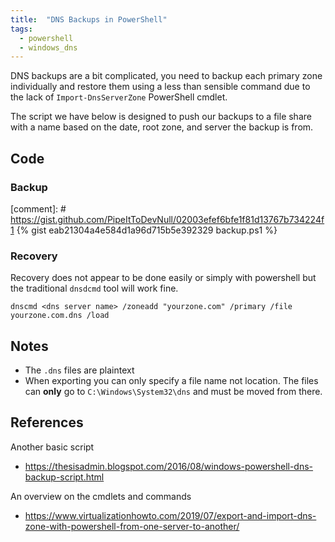 ```yaml
---
title:  "DNS Backups in PowerShell"
tags: 
  - powershell
  - windows_dns
---
```

DNS backups are a bit complicated, you need to backup each primary zone individually and restore them using a less than sensible command due to the lack of `Import-DnsServerZone` PowerShell cmdlet.

The script we have below is designed to push our backups to a file share with a name based on the date, root zone, and server the backup is from. 

## Code
### Backup
[comment]: # https://gist.github.com/PipeItToDevNull/02003efef6bfe1f81d13767b734224f1
{% gist eab21304a4e584d1a96d715b5e392329 backup.ps1 %} 

### Recovery
Recovery does not appear to be done easily or simply with powershell but the traditional `dnsdcmd` tool will work fine.
```dos
dnscmd <dns server name> /zoneadd "yourzone.com" /primary /file yourzone.com.dns /load
```

## Notes
* The `.dns` files are plaintext
* When exporting you can only specify a file name not location. The files can **only** go to `C:\Windows\System32\dns` and must be moved from there.

## References
Another basic script
* https://thesisadmin.blogspot.com/2016/08/windows-powershell-dns-backup-script.html

An overview on the cmdlets and commands
* https://www.virtualizationhowto.com/2019/07/export-and-import-dns-zone-with-powershell-from-one-server-to-another/